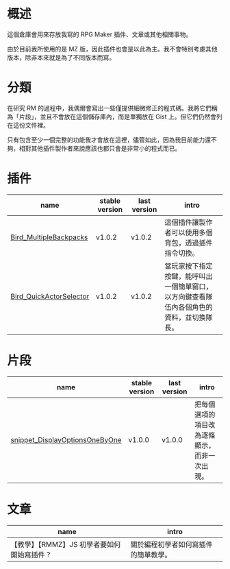 # 概述

這個倉庫會用來存放我寫的 RPG Maker 插件、文章或其他相關事物。

由於目前我所使用的是 MZ 版，因此插件也會是以此為主。我不會特別考慮其他版本，除非本來就是為了不同版本而寫。

# 分類

在研究 RM 的過程中，我偶爾會寫出一些僅提供細微修正的程式碼。我將它們稱為「片段」，並且不會放在這個儲存庫內，而是單獨放在 Gist 上。但它們仍然會列在這份文件裡。

只有包含至少一個完整的功能我才會放在這裡，儘管如此，因為我目前能力還不夠，相對其他插件製作者來說應該也都只會是非常小的程式而已。

# 插件

| name                                                                                                         | stable version | last version | intro                                                                                    |
| ------------------------------------------------------------------------------------------------------------ | -------------- | ------------ | ---------------------------------------------------------------------------------------- |
| [Bird_MultipleBackpacks](https://github.com/typebird/rpgmaker_plugins/blob/main/Bird_MultipleBackpacks.js)   | v1.0.2         | v1.0.2       | 這個插件讓製作者可以使用多個背包，透過插件指令切換。                                     |
| [Bird_QuickActorSelector](https://github.com/typebird/rpgmaker_plugins/blob/main/Bird_QuickActorSelector.js) | v1.0.2         | v1.0.2       | 當玩家按下指定按鍵，能呼叫出一個簡單窗口，以方向鍵查看隊伍內各個角色的資料，並切換隊長。 |

# 片段

| name                                                                                                | stable version | last version | intro                                        |
| --------------------------------------------------------------------------------------------------- | -------------- | ------------ | -------------------------------------------- |
| [snippet_DisplayOptionsOneByOne](https://gist.github.com/typebird/ba8908cbaabbbf159c280e169e755d48) | v1.0.0         | v1.0.0       | 把每個選項的項目改為逐條顯示，而非一次出現。 |

# 文章

| name                                        | intro                                |
| ------------------------------------------- | ------------------------------------ |
| 【教學】【RMMZ】JS 初學者要如何開始寫插件？ | 關於編程初學者如何寫插件的簡單教學。 |
